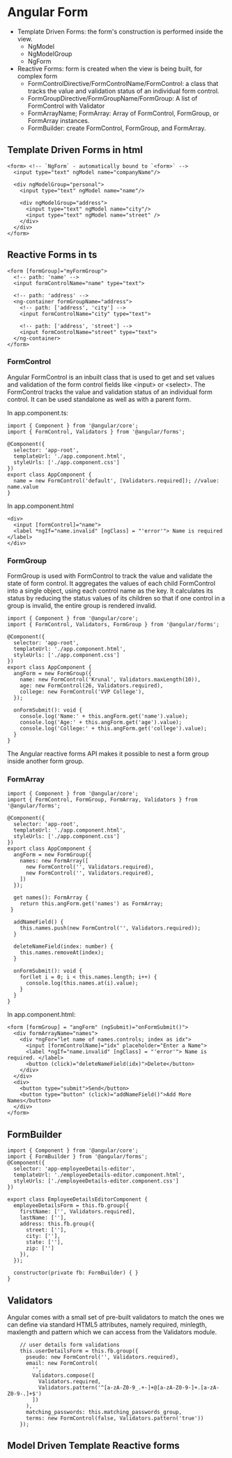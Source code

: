 # Angular Form
- Template Driven Forms:  the form's construction is performed inside the view.
    -  NgModel
    -  NgModelGroup
    -  NgForm
- Reactive Forms: form is created when the view is being built, for complex form
    - FormControlDirective/FormControlName/FormControl: a class that tracks the value and validation status of an individual form control. 
    - FormGroupDirective/FormGroupName/FormGroup: A list of FormControl with Validator
    - FormArrayName; FormArray: Array of FormControl, FormGroup, or FormArray instances.
    - FormBuilder: create FormControl, FormGroup, and FormArray.

## Template Driven Forms in html
```
<form> <!-- `NgForm` - automatically bound to `<form>` -->
  <input type="text" ngModel name="companyName"/>

  <div ngModelGroup="personal">
    <input type="text" ngModel name="name"/>

    <div ngModelGroup="address">
      <input type="text" ngModel name="city"/>
      <input type="text" ngModel name="street" />
    </div>
  </div>
</form>
```

## Reactive Forms in ts
```
<form [formGroup]="myFormGroup">
  <!-- path: 'name' -->
  <input formControlName="name" type="text">

  <!-- path: 'address' -->
  <ng-container formGroupName="address">
    <!-- path: ['address', 'city'] -->
    <input formControlName="city" type="text">

    <!-- path: ['address', 'street'] -->
    <input formControlName="street" type="text">
  </ng-container>
</form>
```

### FormControl

Angular FormControl is an inbuilt class that is used to get and set values and validation of the form control fields like \<input\> 
or \<select\>. The FormControl tracks the value and validation status of an individual form control. It can be used standalone 
  as well as with a parent form.

In app.component.ts: 
  
```
import { Component } from '@angular/core';
import { FormControl, Validators } from '@angular/forms';

@Component({
  selector: 'app-root',
  templateUrl: './app.component.html',
  styleUrls: ['./app.component.css']
})
export class AppComponent {
  name = new FormControl('default', [Validators.required]); //value: name.value
}  
```  

  In app.component.html
  
```
<div>
  <input [formControl]="name">
  <label *ngIf="name.invalid" [ngClass] = "'error'"> Name is required </label>
</div>  
```
  
### FormGroup

FormGroup is used with FormControl to track the value and validate the state of form control. It aggregates the values of each child FormControl into a single object, using each control name as the key. It calculates its status by reducing the status values of its children so that if one control in a group is invalid, the entire group is rendered invalid.

```
import { Component } from '@angular/core';
import { FormControl, Validators, FormGroup } from '@angular/forms';

@Component({
  selector: 'app-root',
  templateUrl: './app.component.html',
  styleUrls: ['./app.component.css']
})
export class AppComponent {
  angForm = new FormGroup({
    name: new FormControl('Krunal', Validators.maxLength(10)),
    age: new FormControl(26, Validators.required),
    college: new FormControl('VVP College'),
  });
  
  onFormSubmit(): void {
    console.log('Name:' + this.angForm.get('name').value);
    console.log('Age:' + this.angForm.get('age').value);
    console.log('College:' + this.angForm.get('college').value);
  } 
}  
```  

The Angular reactive forms API makes it possible to nest a form group inside another form group.

### FormArray
  
```
import { Component } from '@angular/core';
import { FormControl, FormGroup, FormArray, Validators } from '@angular/forms';

@Component({
  selector: 'app-root',
  templateUrl: './app.component.html',
  styleUrls: ['./app.component.css']
})
export class AppComponent {
  angForm = new FormGroup({
    names: new FormArray([
      new FormControl('', Validators.required),
      new FormControl('', Validators.required),
    ])
  });
  
  get names(): FormArray { 
    return this.angForm.get('names') as FormArray; 
 }

  addNameField() { 
    this.names.push(new FormControl('', Validators.required)); 
  }
  
  deleteNameField(index: number) {
    this.names.removeAt(index);
  }

  onFormSubmit(): void {
    for(let i = 0; i < this.names.length; i++) {
      console.log(this.names.at(i).value);
    } 
  }
}  
```  

In app.component.html:
```
<form [formGroup] = "angForm" (ngSubmit)="onFormSubmit()">
  <div formArrayName="names">
    <div *ngFor="let name of names.controls; index as idx">
      <input [formControlName]="idx" placeholder="Enter a Name">
      <label *ngIf="name.invalid" [ngClass] = "'error'"> Name is required. </label>
      <button (click)="deleteNameField(idx)">Delete</button>
    </div>
  </div> 
  <div>
    <button type="submit">Send</button>
    <button type="button" (click)="addNameField()">Add More Names</button>
  </div>
</form>
```

## FormBuilder

```
import { Component } from '@angular/core';
import { FormBuilder } from '@angular/forms';
@Component({
  selector: 'app-employeeDetails-editor',
  templateUrl: './employeeDetails-editor.component.html',
  styleUrls: ['./employeeDetails-editor.component.css']
})

export class EmployeeDetailsEditorComponent {
  employeeDetailsForm = this.fb.group({
    firstName: ['', Validators.required],
    lastName: [''],
    address: this.fb.group({
      street: [''],
      city: [''],
      state: [''],
      zip: ['']
    }),
  });

  constructor(private fb: FormBuilder) { }
}
```

## Validators
Angular comes with a small set of pre-built validators to match the ones we can define via standard HTML5 attributes, namely required, minlegth, maxlength and pattern which we can access from the Validators module.
```
    // user details form validations
    this.userDetailsForm = this.fb.group({
      pseudo: new FormControl('', Validators.required),
      email: new FormControl(
        '',
        Validators.compose([
          Validators.required,
          Validators.pattern('^[a-zA-Z0-9_.+-]+@[a-zA-Z0-9-]+.[a-zA-Z0-9-.]+$')
        ])
      ),
      matching_passwords: this.matching_passwords_group,
      terms: new FormControl(false, Validators.pattern('true'))
    });
```

##  Model Driven Template Reactive forms

